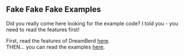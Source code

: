 ## Fake Fake Fake Examples
Did you really come here looking for the example code? I told you - you need to read the features first!

First, read the features of DreamBerd [here](https://github.com/TodePond/DreamBerd/blob/main/README.md).<br>
THEN... you can read the examples [here](https://github.com/TodePond/DreamBerd/blob/main/res/Examples.md).
